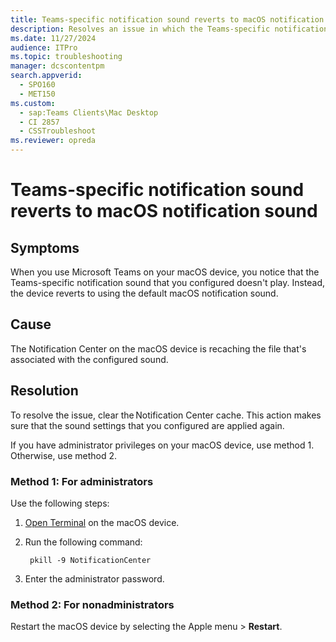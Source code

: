 ```yaml
---
title: Teams-specific notification sound reverts to macOS notification sound
description: Resolves an issue in which the Teams-specific notification sound that you configured doesn't play when you use Microsoft Teams on macOS devices.
ms.date: 11/27/2024
audience: ITPro
ms.topic: troubleshooting
manager: dcscontentpm
search.appverid: 
  - SPO160
  - MET150
ms.custom: 
  - sap:Teams Clients\Mac Desktop
  - CI 2857
  - CSSTroubleshoot
ms.reviewer: opreda
---
```


# Teams-specific notification sound reverts to macOS notification sound

## Symptoms

When you use Microsoft Teams on your macOS device, you notice that the Teams-specific notification sound that you configured doesn't play. Instead, the device reverts to using the default macOS notification sound.

## Cause

The Notification Center on the macOS device is recaching the file that's associated with the configured sound.

## Resolution

To resolve the issue, clear the Notification Center cache. This action makes sure that the sound settings that you configured are applied again.

If you have administrator privileges on your macOS device, use method 1. Otherwise, use method 2.

### Method 1: For administrators

Use the following steps:

1. [Open Terminal](https://support.apple.com/guide/terminal/apd5265185d-f365-44cb-8b09-71a064a42125/mac) on the macOS device.
1. Run the following command:

   ```console
    pkill -9 NotificationCenter 
   ```

1. Enter the administrator password.

### Method 2: For nonadministrators

Restart the macOS device by selecting the Apple menu > **Restart**.
